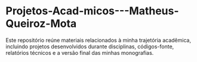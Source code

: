 # Projetos-Acad-micos---Matheus-Queiroz-Mota
Este repositório reúne materiais relacionados à minha trajetória acadêmica, incluindo projetos desenvolvidos durante disciplinas, códigos-fonte, relatórios técnicos e a versão final das minhas monografias.
